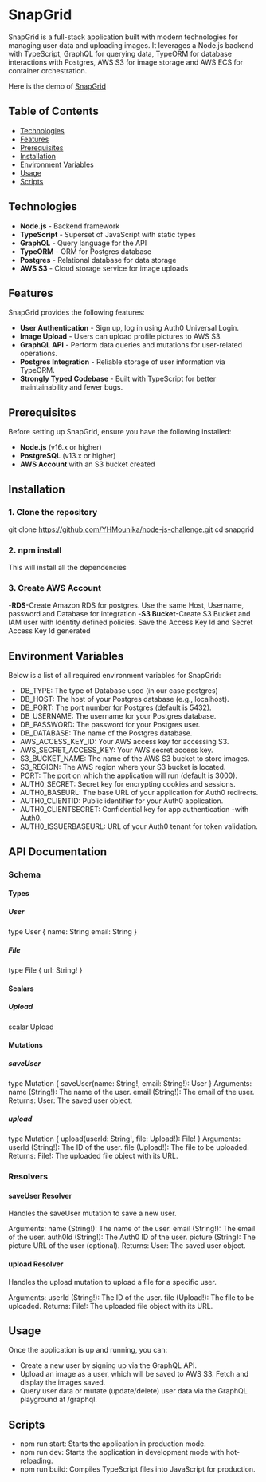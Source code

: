 # SnapGrid

SnapGrid is a full-stack application built with modern technologies for managing user data and uploading images. It leverages a Node.js backend with TypeScript, GraphQL for querying data, TypeORM for database interactions with Postgres, AWS S3 for image storage and AWS ECS for container orchestration.

Here is the demo of [SnapGrid](http://18.221.70.181:3000/)

## Table of Contents

- [Technologies](#technologies)
- [Features](#features)
- [Prerequisites](#prerequisites)
- [Installation](#installation)
- [Environment Variables](#environment-variables)
- [Usage](#usage)
- [Scripts](#scripts)


## Technologies

- **Node.js** - Backend framework
- **TypeScript** - Superset of JavaScript with static types
- **GraphQL** - Query language for the API
- **TypeORM** - ORM for Postgres database
- **Postgres** - Relational database for data storage
- **AWS S3** - Cloud storage service for image uploads

## Features

SnapGrid provides the following features:

- **User Authentication** - Sign up, log in using Auth0 Universal Login.
- **Image Upload** - Users can upload profile pictures to AWS S3.
- **GraphQL API** - Perform data queries and mutations for user-related operations.
- **Postgres Integration** - Reliable storage of user information via TypeORM.
- **Strongly Typed Codebase** - Built with TypeScript for better maintainability and fewer bugs.


## Prerequisites

Before setting up SnapGrid, ensure you have the following installed:

- **Node.js** (v16.x or higher)
- **PostgreSQL** (v13.x or higher)
- **AWS Account** with an S3 bucket created

## Installation

### 1. Clone the repository


git clone https://github.com/YHMounika/node-js-challenge.git
cd snapgrid

### 2. npm install
This will install all the dependencies 

### 3. Create AWS Account
-**RDS**-Create Amazon RDS for postgres. Use the same Host, Username, password and Database for integration
-**S3 Bucket**-Create S3 Bucket and IAM user with Identity defined policies. Save the Access Key Id and Secret Access Key Id generated 

##  Environment Variables
Below is a list of all required environment variables for SnapGrid:

- DB_TYPE: The type of Database used (in our case postgres)
- DB_HOST: The host of your Postgres database (e.g., localhost).
- DB_PORT: The port number for Postgres (default is 5432).
- DB_USERNAME: The username for your Postgres database.
- DB_PASSWORD: The password for your Postgres user.
- DB_DATABASE: The name of the Postgres database.
- AWS_ACCESS_KEY_ID: Your AWS access key for accessing S3.
- AWS_SECRET_ACCESS_KEY: Your AWS secret access key.
- S3_BUCKET_NAME: The name of the AWS S3 bucket to store images.
- S3_REGION: The AWS region where your S3 bucket is located.
- PORT: The port on which the application will run (default is 3000).
- AUTH0_SECRET: Secret key for encrypting cookies and sessions.
- AUTH0_BASEURL: The base URL of your application for Auth0 redirects.
- AUTH0_CLIENTID: Public identifier for your Auth0 application.
- AUTH0_CLIENTSECRET: Confidential key for app authentication -with Auth0.
- AUTH0_ISSUERBASEURL: URL of your Auth0 tenant for token validation.


## API Documentation
### Schema
#### Types

##### User

type User {
  name: String
  email: String
}

##### File

type File {
  url: String!
}

#### Scalars
##### Upload
scalar Upload

#### Mutations
##### saveUser
type Mutation {
  saveUser(name: String!, email: String!): User
}
Arguments:
name (String!): The name of the user.
email (String!): The email of the user.
Returns:
User: The saved user object.

##### upload
type Mutation {
  upload(userId: String!, file: Upload!): File!
}
Arguments:
userId (String!): The ID of the user.
file (Upload!): The file to be uploaded.
Returns:
File!: The uploaded file object with its URL.

### Resolvers
#### saveUser Resolver
Handles the saveUser mutation to save a new user.

Arguments:
name (String!): The name of the user.
email (String!): The email of the user.
auth0Id (String!): The Auth0 ID of the user.
picture (String): The picture URL of the user (optional).
Returns:
User: The saved user object.

#### upload Resolver
Handles the upload mutation to upload a file for a specific user.

Arguments:
userId (String!): The ID of the user.
file (Upload!): The file to be uploaded.
Returns:
File!: The uploaded file object with its URL.

## Usage
Once the application is up and running, you can:

- Create a new user by signing up via the GraphQL API.
- Upload an image as a user, which will be saved to AWS S3. Fetch and display the images saved.
- Query user data or mutate (update/delete) user data via the GraphQL playground at /graphql.

## Scripts
- npm run start: Starts the application in production mode.
- npm run dev: Starts the application in development mode with hot-reloading.
- npm run build: Compiles TypeScript files into JavaScript for production.

